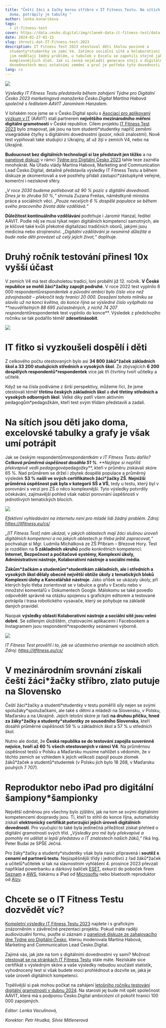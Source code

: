 ```yaml
---
title: "Čeští žáci a žačky berou stříbro v IT Fitness Testu. Na sítích jsou jako
  doma, potrápily je tabulky "
author: lenka.konarikova
tags:
  - it-fitness-test
cover: https://data.cesko.digital/img/clanek-data-it-fitness-test/data-IT-fitness-test23.png
date: 2024-02-27-02-15
slug: shrnuti-dat-IT-Fitness-test-2023
description: IT Fitness Test 2023 otestoval děti školou povinné a
  studenty*studentky ze zemí V4. Zatímco sociální sítě a kolaborativní nástroje
  jim nedělají žádný problém, u tabulek v Excelu se zapotili stejně jako u
  komplexnějších úloh. Jak si česká nejmladší generace stojí v digitálních
  dovednostech mezi ostatními zeměmi a proč je potřeba tyto dovednosti testovat?
lang: cs
---
```

![](https://data.cesko.digital/img/clanek-data-it-fitness-test/cdw-zahajeni.jpeg)

*Výsledky IT Fitness Testu představila během zahájení Týdne pro Digitální Česko 2023 marketingová manažerka Česko.Digital Martina Habová společně s ředitelem AAVIT Jaromírem Hanzalem.*

V loňském roce jsme se v Česko.Digital spolu s [Asociací pro aplikovaný výzkum v IT](https://aavit.cz/) (AAVIT) stali partnerem **největšího mezinárodního měření digitální gramotnosti** v České republice. Cílem projektu [IT Fitness Test 2023](https://itfitness.eu/cs/) bylo zmapovat, jak jsou na tom studenti*studentky napříč zeměmi visegrádské čtyřky s digitálními dovednostmi (pozor, nikoli znalostmi). Nově test vyplňovali také studující z Ukrajiny, ať už žijí v zemích V4, nebo na Ukrajině.

**Budoucnost bez digitálních technologií si lze představit jen těžko** a na [panelové diskuzi](https://www.youtube.com/watch?v=-yHLnNDpDZ8&ab_channel=%C4%8Cesko.Digital) v rámci [Týdne pro Digitální Česko 2023](https://digitalnicesko.gov.cz/aktuality/druhy-rocnik-it-fitness-testu-se-setkal-s-velkym-z/) tahle teze zazněla mnohokrát. Na Úřadu vlády Martina Habová, Marketing and Communication Lead Česko.Digital, detailně představila výsledky IT Fitness Testu a během diskuze je okomentovali a své postřehy přidali zástupci*zástupkyně veřejné, komerční i neziskové sféry.

*„V roce 2030 budeme potřebovat až 90 % pozic s digitální dovedností. Dnes je to zhruba 50 %,“* shrnula Zuzana Freitas, náměstkyně ministra práce a sociálních věcí. „*Pouze necelých 6 % dospělé populace se během svého pracovního života dále vzdělává.“*

**Důležitost kontinuálního vzdělávání** podtrhuje i Jaromír Hanzal, ředitel AAVIT. Podle něj se musí týkat nejen digitálních kompetencí samotných, ale je klíčové také kvůli překotné digitalizaci tradičních oborů, jakými jsou medicína nebo strojírenství. *„Digitální vzdělávání je nesmírně důležité a bude naše děti provázet už celý jejich život,“* doplňuje.

# Druhý ročník testování přinesl 10x vyšší účast

V zemích V4 má test dlouholetou tradici, loni proběhl již 12. ročník. **V České republice se mohli žáci*žačky zapojit podruhé**. V roce 2022 test vyplnilo 8 000 respondentů*respondentek a původní ambicí bylo číslo více než zdvojnásobit – překročit tedy hranici 20 000. Dosažení tohoto milníku se slavilo už na konci května, do konce října se výsledné číslo vyšplhalo na **neuvěřitelných 88 695 zúčastněných, z nichž 74 207 respondentů*respondentek test vyplnilo do konce**. Výsledek z předchozího ročníku se tak podařilo téměř **zdesetinásobit**.

![](https://data.cesko.digital/img/clanek-data-it-fitness-test/prezentace-1.png)

# IT fitko si vyzkoušeli dospělí i děti

Z celkového počtu otestovaných bylo asi **34 800 žáků*žaček základních škol a 33 200 studujících středních a vysokých škol**. Ze zbývajících **6 200 dospělých respondentů*respondentek** více jak tři čtvrtiny tvoří učitelky a učitelé.

Když se na čísla podíváme z širší perspektivy, můžeme říci, že jsme otestovali téměř **třetinu českých základních škol** a **dvě třetiny středních a vysokých odborných škol**. Velké díky patří všem aktivním pedagogům*pedagožkám, kteří test svým třídám představili a zadali.

# Na sítích jsou děti jako doma, excelovské tabulky a grafy je však umí potrápit

Jak se českým respondentům*respondentkám v IT Fitness Testu dařilo? **Celková průměrná úspěšnost dosáhla 51 %**. **Nejlépe si nepříliš překvapivě vedli pedagogové*pedagožky**, kteří v průměru získávali skóre 65 %. Nad průměrem se držel i zbytek dospělé populace a průměrný výsledek **53 % našli ve svých certifikátech žáci*žačky ZŠ**. **Nejnižší průměrná úspěšnost pak byla v kategorii SŠ a VŠ**, tedy u testu, který byl v porovnání s verzí pro ZŠ o něco komplexnější. Tyto výsledky potvrdily očekávání, zajímavější pohled však nabízí porovnání úspěšnosti v jednotlivých tematických blocích.

![](https://data.cesko.digital/img/clanek-data-it-fitness-test/test1.png)

*Efektivní vyhledávání na internetu není pro mladé lidi žádný problém. Zdroj: <https://itfitness.eu/cs/>*

*„\[IT Fitness Test] nám ukázal, v jakých oblastech mají žáci slušnou úroveň digitálních kompetencí a na jakých oblastech je třeba ještě zapracovat,“* pochvaluje si Mgr. Ludmila Michálková ze ZŠ Příbram – Březové Hory. Test je rozdělen na **5 základních okruhů** podle konkrétních kompetencí: **Internet, Bezpečnost a počítačové systémy, Komplexní úkoly, Administrativní nástroje, Kolaborativní nástroje a sociální média**.

**Žákům\*žačkám a studentům\*studentkám základních, ale i středních a vysokých škol dělaly obecně největší obtíže úkoly z tematických bloků Komplexní úlohy a Kancelářské nástroje**. Jako oříšek se ukázaly úkoly, při kterých bylo třeba zorientovat se v tabulce a grafu v Excelu nebo v množství komentářů v Dokumentech Google. Málokomu se také povedlo odpovědět správně na otázku spojenou s grafickým editorem a testované potrápila i trasa robotického vysavače, který se pohybuje na základě daných pravidel.

Naopak **výsledky oblasti Kolaborativní nástroje a sociální sítě jsou velmi dobré**. Se sdíleným úložištěm, chatovacími aplikacemi i Facebookem a Instagramem jsou respondenti*respodentky seznámeni výborně.

![](https://data.cesko.digital/img/clanek-data-it-fitness-test/test2.png)

*IT Fitness Test prověřil i to, jak se účastnictvo orientuje na sociálních sítích. Zdroj: <https://itfitness.eu/cs/>*

# V mezinárodním srovnání získali čeští žáci*žačky stříbro, zlato putuje na Slovensko

Čeští žáci\*žačky a studenti\*studentky v testu poměřili síly nejen se svými spolužáky*spolužačkami, ale také s dětmi a mládeží na Slovensku, v Polsku, Maďarsku a na Ukrajině. Jejich letošní skóre je řadí **na druhou příčku, hned za žáky\*žačky a studenty\*studentky ze sousedního Slovenska**, kteří dosáhli průměrné úspěšnosti 59 % u základních škol a 57 % u středních škol.

Nutno ale dodat, že **Česká republika se do testování zapojila suverénně nejvíce, tvoří až 60 % všech otestovaných v rámci V4**. Na průměrnou úspěšnost testů v Polsku a Maďarsku musíme nahlížet s vědomím, že v těchto zemích se vzhledem k jejich velikosti zapojil pouze zlomek žáků\*žaček a studentů\*studentek (v Polsku jich bylo 18 268, v Maďarsku pouhých 7 707).

# Reproduktor nebo iPad pro digitální šampiony*šampionky 

Největší odměnou pro všechny bylo zjištění, jak na tom se svými digitálními kompetencemi doopravdy jsou. Ti, kteří to stihli do konce října, automaticky získali **elektronický certifikát potvrzující jejich úroveň digitálních dovedností**. Pro vyučující to také byla jedinečná příležitost získat přehled o digitální gramotnosti svých tříd. *„Výsledky pro mě byly překvapivé a pomohly mi udělat si lepší představu o IT znalostech našich žáků,“* říká Ing. Peter Budai ze SPŠE Ječná.

Pro žáky\*žačky a studenty\*studentky však byla navíc připravená i **soutěž s cenami od partnerů testu**. Nejúspěšnější třídy i jednotlivci z řad žáků\*žaček a učitelů\*učitelek si tak na slavnostním vyhlášení 4. prosince 2023 převzali například powerbanku a dárkový balíček [ESET](https://www.eset.com/cz/), exkurzi do poboček firem [Seznam](https://www.seznam.cz/) a [AWS](https://aws.amazon.com/), tiskárnu a iPad od [Microsoftu](https://news.microsoft.com/cs-cz/profil-spolecnosti-microsoft-ceska-republika/) nebo bluetooth reproduktor od [Alzy](https://www.alza.cz/).

# Chcete se o IT Fitness Testu dozvědět víc?

[Kompletní výsledky IT Fitness Testu 2023](https://docs.google.com/presentation/d/1lqaoWHltiK77FXjkuOqpvkYuF35q1g644SgUSf1ckZ8/edit#slide=id.g29c284dfae8_2_58) najdete i s grafickým znázorněním v závěrečné prezentaci projektu. Pokud máte raději audiovizuální formu, pusťte si záznam z [panelové diskuze ze zahajovacího dne Týdne pro Digitální Česko](https://www.youtube.com/watch?v=-yHLnNDpDZ8&ab_channel=%C4%8Cesko.Digital), kterou moderovala Martina Habová, Marketing and Communication Lead Česko.Digital.

Zajímá vás, jak jste na tom s digitálními dovednostmi vy sami? Možnost [otestovat se na stránkách IT Fitness Testu](https://itfitness.eu/cs/) stále máte. Nezískáte sice certifikát s výsledným skóre a vaše výsledky nebudou součástí statistik, vyhodnocený test si však budete moci prohlédnout a dozvíte se, jaká je vaše úroveň digitálních kompetencí.

Trpělivější si pak mohou počkat na zahájení [letošního ročníku testování digitální gramotnosti v dubnu 2024](https://cesko.digital/projects/it-fitness-test-2024). Na starosti jej bude mít opět společnost AAVIT, která má s podporou Česko.Digital ambiciózní cíl pokořit hranici 100 000 zapojených.



*Editor: Lenka Vaculínová,* 

*Korektor: Petr Hrudka, Silvie Mitlenerová*